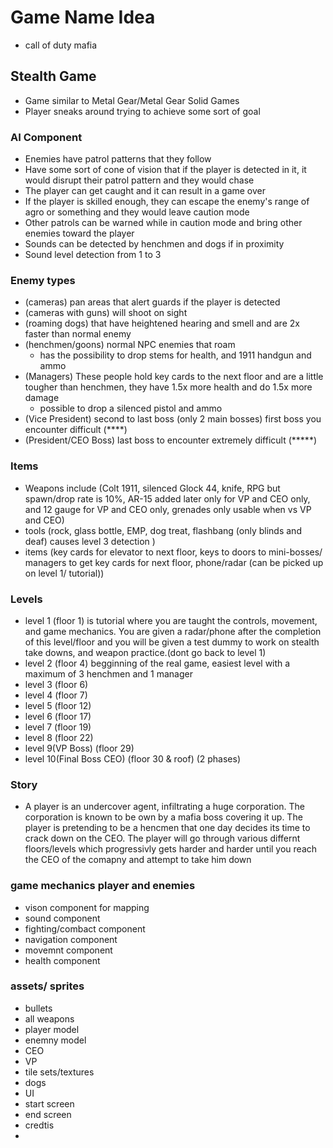 # Game Name Idea
 - call of duty mafia
## Stealth Game
- Game similar to Metal Gear/Metal Gear Solid Games
- Player sneaks around trying to achieve some sort of goal
### AI Component
- Enemies have patrol patterns that they follow
- Have some sort of cone of vision that if the player is detected in it, it would disrupt their patrol pattern and they would chase
- The player can get caught and it can result in a game over
- If the player is skilled enough, they can escape the enemy's range of agro or something and they would leave caution mode
- Other patrols can be warned while in caution mode and bring other enemies toward the player
- Sounds can be detected by henchmen and dogs if in proximity
- Sound level detection from 1 to 3
### Enemy types
- (cameras) pan areas that alert guards if the player is detected
- (cameras with guns) will shoot on sight 
- (roaming dogs) that have heightened hearing and smell and are 2x faster than normal enemy
- (henchmen/goons) normal NPC enemies that roam
  - has the possibility to drop stems for health, and 1911 handgun and ammo
- (Managers) These people hold key cards to the next floor and are a little tougher than henchmen, they have 1.5x more health and do 1.5x more damage
  - possible to drop a silenced pistol and ammo
- (Vice President) second to last boss (only 2 main bosses) first boss you encounter difficult (****)
- (President/CEO Boss) last boss to encounter extremely difficult (*****)
### Items
- Weapons include (Colt 1911, silenced Glock 44, knife, RPG but spawn/drop rate is 10%, AR-15 added later only for VP and CEO only, and 12 gauge for VP and CEO only, grenades only usable when vs VP and CEO)
- tools (rock, glass bottle, EMP, dog treat, flashbang (only blinds and deaf) causes level 3 detection )
- items (key cards for elevator to next floor, keys to doors to mini-bosses/ managers to get key cards for next floor, phone/radar (can be picked up on level 1/ tutorial))
### Levels
- level 1 (floor 1) is tutorial where you are taught the controls, movement, and game mechanics. You are given a radar/phone after the completion of this level/floor and you will be given a test dummy to work on stealth take downs, and weapon practice.(dont go back to level 1)
- level 2 (floor 4) begginning of the real game, easiest level with a maximum of 3 henchmen and 1 manager
- level 3 (floor 6)
- level 4 (floor 7)
- level 5 (floor 12)
- level 6 (floor 17)
- level 7 (floor 19)
- level 8 (floor 22)
- level 9(VP Boss) (floor 29)
- level 10(Final Boss CEO) (floor 30 & roof) (2 phases)
### Story
- A player is an undercover agent, infiltrating a huge corporation. The corporation is known to be own by a mafia boss covering it up. The player is pretending to be a hencmen that one day decides its time to crack down on the CEO. The player will go through various differnt floors/levels which progressivly gets harder and harder until you reach the CEO of the comapny and attempt to take him down
### game mechanics player and enemies 
- vison component for mapping
- sound component
- fighting/combact component
- navigation component
- movemnt component
- health component
### assets/ sprites
- bullets
- all weapons
- player model
- enemny model
- CEO
- VP
- tile sets/textures
- dogs
- UI
- start screen
- end screen
- credtis
- 
